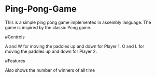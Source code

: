 # Ping-Pong-Game

This is a simple ping pong game implemented in assembly language. The game is inspired by the classic Pong game.

#Controls

A and W for moving the paddles up and down for Player 1.
O and L for moving the paddles up and down for Player 2.

#Features

Also shows the number of winners of all time
